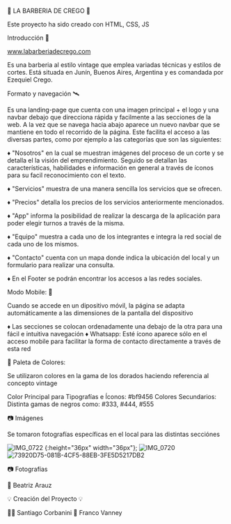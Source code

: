 💈 LA BARBERIA DE CREGO 💈

Este proyecto ha sido creado con HTML, CSS, JS

Introducción 📌

www.labarberiadecrego.com

Es una barberia al estilo vintage que emplea variadas técnicas y estilos de cortes. Está situada en Junín, Buenos Aires, Argentina y es comandada por Ezequiel Crego.

Formato y navegación 🛰

Es una landing-page que cuenta con una imagen principal + el logo y una navbar debajo que direcciona rápida y facilmente a las secciones de la web.
A la vez que se navega hacia abajo aparece un nuevo navbar que se mantiene en todo el recorrido de la página. Este facilita el acceso a las diversas partes, como por ejemplo a las categorías que son las siguientes:

♦ "Nosotros" en la cual se muestran imágenes del proceso de un corte y se detalla el la visión del emprendimiento. Seguido se detallan las características, habilidades e información en general a través de íconos para su facil reconocimiento con el texto.

♦ "Servicios" muestra de una manera sencilla los servicios que se ofrecen.

♦ "Precios" detalla los precios de los servicios anteriormente mencionados.

♦ "App" informa la posibilidad de realizar la descarga de la aplicación para poder elegir turnos a través de la misma.

♦ "Equipo" muestra a cada uno de los integrantes e integra la red social de cada uno de los mismos.

♦ "Contacto" cuenta con un mapa donde indica la ubicación del local y un formulario para realizar una consulta.

♦ En el Footer se podrán encontrar los accesos a las redes sociales.

Modo Mobile: 📲 

Cuando se accede en un dipositivo móvil, la página se adapta automáticamente a las dimensiones de la pantalla del dispositivo

♦ Las secciones se colocan ordenadamente una debajo de la otra para una fácil e intuitiva navegación
♦ Whatsapp: Esté ícono aparece sólo en el acceso mobile para facilitar la forma de contacto directamente a través de esta red

🎨 Paleta de Colores: 

Se utilizaron colores en la gama de los dorados haciendo referencia al concepto vintage

Color Principal para Tipografías e Íconos: #bf9456
Colores Secundarios: Distinta gamas de negros como: #333, #444, #555

📷 Imágenes

Se tomaron fotografías específicas en el local para las distintas secciónes

![IMG_0722](https://user-images.githubusercontent.com/76442319/121959245-e8a72f00-cd3a-11eb-901b-de22e4ba75f1.JPEG) {:height="36px" width="36px"};
![IMG_0720](https://user-images.githubusercontent.com/76442319/121959271-f0ff6a00-cd3a-11eb-9162-bce4f3601197.JPEG)
![73920D75-081B-4CF5-88EB-3FE5D5217DB2](https://user-images.githubusercontent.com/76442319/121959282-f65cb480-cd3a-11eb-96b0-c0d14d4ca56e.jpg)



📷 Fotografías

👩 Beatriz Arauz

💡 Creación del Proyecto 💡

🧑🏻 Santiago Corbanini
🧑 Franco Vanney
